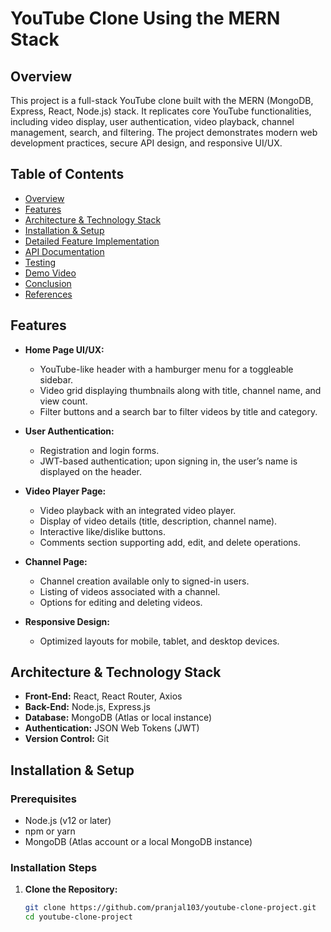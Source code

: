 # YouTube Clone Using the MERN Stack

## Overview
This project is a full-stack YouTube clone built with the MERN (MongoDB, Express, React, Node.js) stack. It replicates core YouTube functionalities, including video display, user authentication, video playback, channel management, search, and filtering. The project demonstrates modern web development practices, secure API design, and responsive UI/UX.

## Table of Contents
- [Overview](#overview)
- [Features](#features)
- [Architecture & Technology Stack](#architecture--technology-stack)
- [Installation & Setup](#installation--setup)
- [Detailed Feature Implementation](#detailed-feature-implementation)
- [API Documentation](#api-documentation)
- [Testing](#testing)
- [Demo Video](#demo-video)
- [Conclusion](#conclusion)
- [References](#references)

## Features
- **Home Page UI/UX:**  
  - YouTube-like header with a hamburger menu for a toggleable sidebar.
  - Video grid displaying thumbnails along with title, channel name, and view count.
  - Filter buttons and a search bar to filter videos by title and category.

- **User Authentication:**  
  - Registration and login forms.
  - JWT-based authentication; upon signing in, the user’s name is displayed on the header.

- **Video Player Page:**  
  - Video playback with an integrated video player.
  - Display of video details (title, description, channel name).
  - Interactive like/dislike buttons.
  - Comments section supporting add, edit, and delete operations.

- **Channel Page:**  
  - Channel creation available only to signed-in users.
  - Listing of videos associated with a channel.
  - Options for editing and deleting videos.

- **Responsive Design:**  
  - Optimized layouts for mobile, tablet, and desktop devices.

## Architecture & Technology Stack
- **Front-End:** React, React Router, Axios  
- **Back-End:** Node.js, Express.js  
- **Database:** MongoDB (Atlas or local instance)  
- **Authentication:** JSON Web Tokens (JWT)  
- **Version Control:** Git  

## Installation & Setup

### Prerequisites
- Node.js (v12 or later)
- npm or yarn
- MongoDB (Atlas account or a local MongoDB instance)

### Installation Steps
1. **Clone the Repository:**
   ```bash
   git clone https://github.com/pranjal103/youtube-clone-project.git
   cd youtube-clone-project
